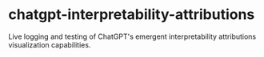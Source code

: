 # chatgpt-interpretability-attributions
Live logging and testing of ChatGPT's emergent interpretability attributions visualization capabilities. 
